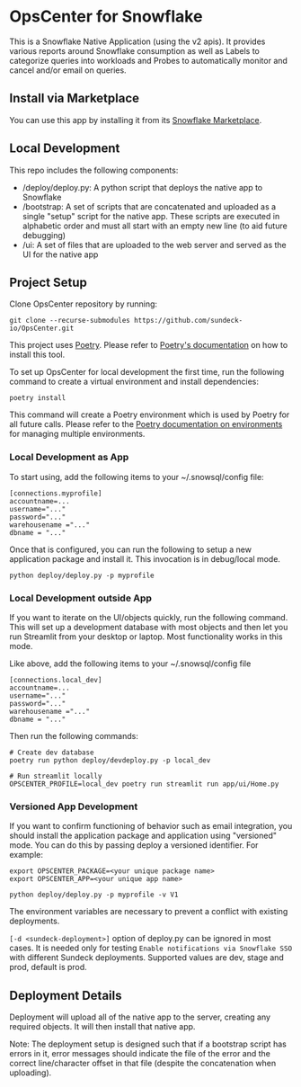 # OpsCenter for Snowflake

This is a Snowflake Native Application (using the v2 apis). It provides various reports around Snowflake consumption as well as Labels to categorize queries into workloads and Probes to automatically monitor and cancel and/or email on queries.


## Install via Marketplace

You can use this app by installing it from its [Snowflake Marketplace](https://app.snowflake.com/marketplace/listing/GZTYZT5BVO).

## Local Development

This repo includes the following components:

* /deploy/deploy.py: A python script that deploys the native app to Snowflake
* /bootstrap: A set of scripts that are concatenated and uploaded as a single "setup" script for the native app. These scripts are executed in alphabetic order and must all start with an empty new line (to aid future debugging)
* /ui: A set of files that are uploaded to the web server and served as the UI for the native app

## Project Setup

Clone OpsCenter repository by running:

```
git clone --recurse-submodules https://github.com/sundeck-io/OpsCenter.git
```

This project uses [Poetry](https://python-poetry.org/). Please refer to [Poetry's documentation](https://python-poetry.org/docs/#installation)
on how to install this tool.

To set up OpsCenter for local development the first time, run the following command to create a virtual environment and install dependencies:

```
poetry install
```

This command will create a Poetry environment which is used by Poetry for all future calls. Please refer
to the [Poetry documentation on environments](https://python-poetry.org/docs/managing-environments/)
for managing multiple environments.

### Local Development as App
To start using, add the following items to your ~/.snowsql/config file:

```
[connections.myprofile]
accountname=...
username="..."
password="..."
warehousename ="..."
dbname = "..."
```

Once that is configured, you can run the following to setup a new application package and install it. This invocation is in debug/local mode.
```
python deploy/deploy.py -p myprofile
```

### Local Development outside App
If you want to iterate on the UI/objects quickly, run the following command. This will set up a development database with most objects and then let you run Streamlit
from your desktop or laptop. Most functionality works in this mode.

Like above, add the following items to your ~/.snowsql/config file

```
[connections.local_dev]
accountname=...
username="..."
password="..."
warehousename ="..."
dbname = "..."
```

Then run the following commands:
```
# Create dev database
poetry run python deploy/devdeploy.py -p local_dev

# Run streamlit locally
OPSCENTER_PROFILE=local_dev poetry run streamlit run app/ui/Home.py
```

### Versioned App Development
If you want to confirm functioning of behavior such as email integration, you should install the application package and application using "versioned" mode. You can do this by passing deploy a versioned
identifier. For example:

```
export OPSCENTER_PACKAGE=<your unique package name>
export OPSCENTER_APP=<your unique app name>

python deploy/deploy.py -p myprofile -v V1
```

The environment variables are necessary to prevent a conflict with existing deployments.

`[-d <sundeck-deployment>]` option of deploy.py can be ignored in most cases. It is needed only for testing `Enable notifications via Snowflake SSO` with different Sundeck deployments. Supported values are dev, stage and prod, default is prod.

## Deployment Details

Deployment will upload all of the native app to the server, creating any required objects.
It will then install that native app.

Note: The deployment setup is designed such that if a
bootstrap script has errors in it, error messages should indicate the file of the error
and the correct line/character offset in that file (despite the concatenation when uploading).
